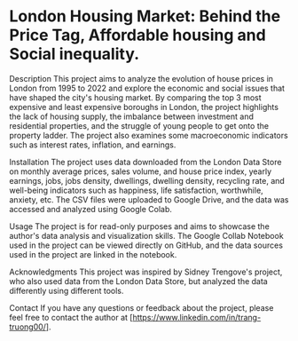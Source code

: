 # London Housing Market: Behind the Price Tag, Affordable housing and Social inequality.

Description
This project aims to analyze the evolution of house prices in London from 1995 to 2022 and explore the economic and social issues that have shaped the city's housing market. By comparing the top 3 most expensive and least expensive boroughs in London, the project highlights the lack of housing supply, the imbalance between investment and residential properties, and the struggle of young people to get onto the property ladder. The project also examines some macroeconomic indicators such as interest rates, inflation, and earnings.

Installation
The project uses data downloaded from the London Data Store on monthly average prices, sales volume, and house price index, yearly earnings, jobs, jobs density, dwellings, dwelling density, recycling rate, and well-being indicators such as happiness, life satisfaction, worthwhile, anxiety, etc. The CSV files were uploaded to Google Drive, and the data was accessed and analyzed using Google Colab.

Usage
The project is for read-only purposes and aims to showcase the author's data analysis and visualization skills. The Google Collab Notebook used in the project can be viewed directly on GitHub, and the data sources used in the project are linked in the notebook.

Acknowledgments
This project was inspired by Sidney Trengove's project, who also used data from the London Data Store, but analyzed the data differently using different tools.

Contact
If you have any questions or feedback about the project, please feel free to contact the author at [https://www.linkedin.com/in/trang-truong00/].
